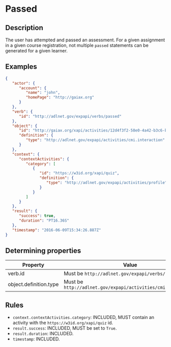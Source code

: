 # Passed

## Description

The user has attempted and passed an assessment.
For a given assignment in a given course registration, not multiple `passed` statements can be generated for a given learner.

## Examples

```json
{
   "actor": {
      "account": {
         "name": "john",
         "homePage": "http://gaiax.org"
      }
   },
   "verb": {
      "id": "http://adlnet.gov/expapi/verbs/passed"
   },
   "object": {
      "id": "http://gaiax.org/xapi/activities/12d4f3f2-58e0-4a42-b3c6-b9b9cd7b0a7c",
      "definition": {
         "type": "http://adlnet.gov/expapi/activities/cmi.interaction"
      }
   },
   "context": {
      "contextActivities": {
         "category": [
            {
               "id": "https://w3id.org/xapi/quiz",
               "definition": {
                  "type": "http://adlnet.gov/expapi/activities/profile"
               }
            }
         ]
      }
   },
   "result": {
      "success": true,
      "duration": "PT16.36S"
   },
   "timestamp": "2016-06-09T15:34:26.887Z"
}
```

## Determining properties

| Property  | Value         |
|----------------|-----------------|
| verb.id | Must be `http://adlnet.gov/expapi/verbs/passed` |
| object.definition.type | Must be `http://adlnet.gov/expapi/activities/cmi.interaction` |

## Rules

- `context.contextActivities.category`: INCLUDED, MUST contain an activity with the `https://w3id.org/xapi/quiz` id.
- `result.success`: INCLUDED, MUST be set to `True`.
- `result.duration`: INCLUDED.
- `timestamp`: INCLUDED.